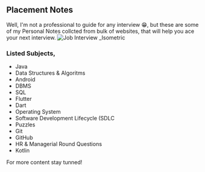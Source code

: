 ## Placement Notes 
Well, I'm not a professional to guide for any interview 😁, but these are some of my Personal Notes collcted from bulk of websites, that will help you ace your next interview. 
![Job Interview _Isometric](https://user-images.githubusercontent.com/36065206/213624058-efd12c3c-6e70-4306-a981-a42a91b8494e.png)

### Listed Subjects,
- Java
- Data Structures & Algoritms
- Android
- DBMS
- SQL
- Flutter
- Dart
- Operating System
- Software Development Lifecycle (SDLC
- Puzzles
- Git
- GitHub
- HR & Managerial Round Questions
- Kotlin

For more content stay tunned!
